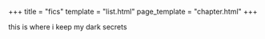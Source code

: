 +++
title = "fics"
template = "list.html"
page_template = "chapter.html"
+++

this is where i keep my dark secrets